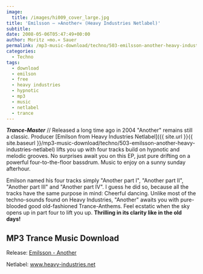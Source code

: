 ```yaml
---
image:
  title: /images/hi009_cover_large.jpg
title: 'Emilsson – »Another« (Heavy Industries Netlabel)'
subtitle: 
date: 2008-05-06T05:47:49+00:00
author: Moritz »mo.« Sauer
permalink: /mp3-music-download/techno/503-emilsson-another-heavy-industries-netlabel
categories:
  - Techno
tags:
  - download
  - emilson
  - free
  - heavy industries
  - hypnotic
  - mp3
  - music
  - netlabel
  - trance
---
```

***Trance-Master*** // Released a long time ago in 2004 "Another" remains still a classic. Producer [Emilson from Heavy Industries Netlabel]({{ site.url }}{{ site.baseurl }}/mp3-music-download/techno/503-emilsson-another-heavy-industries-netlabel) lifts you up with four tracks build on hypnotic and melodic grooves. No surprises await you on this EP, just pure drifting on a powerful four-to-the-floor bassdrum. Music to enjoy on a sunny sunday afterhour.

<!--more-->

Emilson named his four tracks simply "Another part I", "Another part II", "Another part III" and "Another part IV". I guess he did so, because all the tracks have the same purpose in mind: Cheerful dancing. Unlike most of the techno-sounds found on Heavy Industries, "Another" awaits you with pure-blooded good old-fashioned Trance-Anthems. Feel ecstatic when the sky opens up in part four to lift you up. **Thrilling in its clarity like in the old days!**

## MP3 Trance Music Download

Release: <a href="http://www.heavy-industries.net/catalog/hi009/" target="_blank">Emilsson - Another</a>
  
Netlabel: <a href="http://www.heavy-industries.net" target="_blank">www.heavy-industries.net</a>